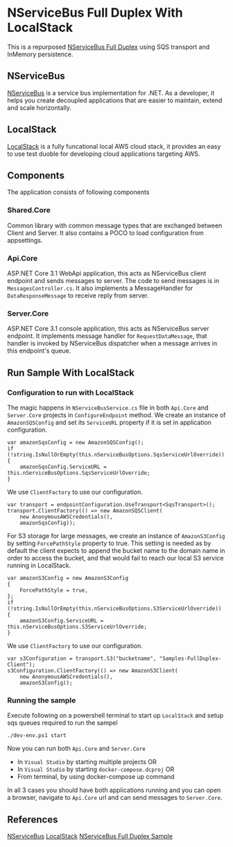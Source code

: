 # NServiceBus Full Duplex With LocalStack
This is a repurposed [NServiceBus Full Duplex](https://docs.particular.net/samples/fullduplex/) using SQS transport and InMemory persistence.

## NServiceBus
[NServiceBus](https://particular.net/nservicebus) is a service bus implementation for .NET. As a developer, it helps you create decoupled applications that are easier to maintain, extend and scale horizontally.

## LocalStack
[LocalStack](https://github.com/localstack/localstack) is a fully funcational local AWS cloud stack, it provides an easy to use test duoble for developing cloud applications targeting AWS.

## Components
The application consists of following components

### Shared.Core
Common library with common message types that are exchanged between Client and Server. It also contains a POCO to load configuration from appsettings.

### Api.Core
ASP.NET Core 3.1 WebApi application, this acts as NServiceBus client endpoint and sends messages to server. The code to send messages is in `MessagesController.cs`. It also implements a MessageHandler for `DataResponseMessage` to receive reply from server.

### Server.Core
ASP.NET Core 3.1 console application, this acts as NServiceBus server endpoint. It implements message handler for `RequestDataMessage`, that handler is invoked by NServiceBus dispatcher when a message arrives in this endpoint's queue.

## Run Sample With LocalStack

### Configuration to run with LocalStack
The magic happens in `NServiceBusService.cs` file in both `Api.Core` and `Server.Core` projects in `ConfigureEndpoint` method. We create an instance of `AmazonSQSConfig` and set its `ServiceURL` property if it is set in application configuration.
```
var amazonSqsConfig = new AmazonSQSConfig();
if (!string.IsNullOrEmpty(this.nServiceBusOptions.SqsServiceUrlOverride))
{
    amazonSqsConfig.ServiceURL = this.nServiceBusOptions.SqsServiceUrlOverride;
}
```
We use `ClientFactory` to use our configuration.
```
var transport = endpointConfiguration.UseTransport<SqsTransport>();
transport.ClientFactory(() => new AmazonSQSClient(
    new AnonymousAWSCredentials(),
    amazonSqsConfig));
```

For S3 storage for large messages, we create an instance of `AmazonS3Config` by setting `ForcePathStyle` property to true. This setting is needed as by default the client expects to append the bucket name to the domain name in order to access the bucket, and that would fail to reach our local S3 service running in LocalStack.
```
var amazonS3Config = new AmazonS3Config
{
    ForcePathStyle = true,
};
if (!string.IsNullOrEmpty(this.nServiceBusOptions.S3ServiceUrlOverride))
{
    amazonS3Config.ServiceURL = this.nServiceBusOptions.S3ServiceUrlOverride;
}
```
We use `ClientFactory` to use our configuration.
```
var s3Configuration = transport.S3("bucketname", "Samples-FullDuplex-Client");
s3Configuration.ClientFactory(() => new AmazonS3Client(
    new AnonymousAWSCredentials(),
    amazonS3Config));
```

### Running the sample
Execute following on a powershell terminal to start up `LocalStack` and setup sqs queues required to run the sampel
```
./dev-env.ps1 start
```
Now you can run both `Api.Core` and `Server.Core`
* In `Visual Studio` by starting multiple projects
OR
* In `Visual Studio` by starting `docker-compose.dcproj`
OR
* From terminal, by using docker-compose up command

In all 3 cases you should have both applications running and you can open a browser, navigate to `Api.Core` url and can send messages to `Server.Core`.

## References
[NServiceBus](https://particular.net/nservicebus)
[LocalStack](https://github.com/localstack/localstack)
[NServiceBus Full Duplex Sample](https://docs.particular.net/samples/fullduplex/)
